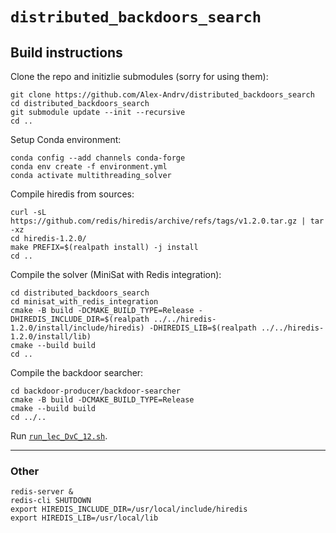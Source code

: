# `distributed_backdoors_search`

## Build instructions

Clone the repo and initizlie submodules (sorry for using them):
```
git clone https://github.com/Alex-Andrv/distributed_backdoors_search
cd distributed_backdoors_search
git submodule update --init --recursive
cd ..
```

Setup Conda environment:
```
conda config --add channels conda-forge
conda env create -f environment.yml
conda activate multithreading_solver
```

Compile hiredis from sources:
```
curl -sL https://github.com/redis/hiredis/archive/refs/tags/v1.2.0.tar.gz | tar -xz
cd hiredis-1.2.0/
make PREFIX=$(realpath install) -j install
cd ..
```

Compile the solver (MiniSat with Redis integration):
```
cd distributed_backdoors_search
cd minisat_with_redis_integration
cmake -B build -DCMAKE_BUILD_TYPE=Release -DHIREDIS_INCLUDE_DIR=$(realpath ../../hiredis-1.2.0/install/include/hiredis) -DHIREDIS_LIB=$(realpath ../../hiredis-1.2.0/install/lib)
cmake --build build
cd ..
```

Compile the backdoor searcher:
```
cd backdoor-producer/backdoor-searcher
cmake -B build -DCMAKE_BUILD_TYPE=Release
cmake --build build
cd ../..
```

Run [`run_lec_DvC_12.sh`](run_lec_DvC_12.sh).

---

### Other

```
redis-server &
redis-cli SHUTDOWN
export HIREDIS_INCLUDE_DIR=/usr/local/include/hiredis
export HIREDIS_LIB=/usr/local/lib
```
